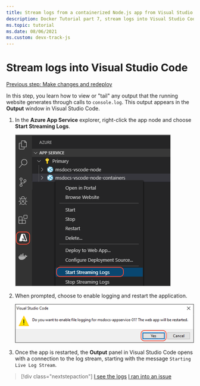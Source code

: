 ```yaml
---
title: Stream logs from a containerized Node.js app from Visual Studio Code
description: Docker Tutorial part 7, stream logs into Visual Studio Code
ms.topic: tutorial
ms.date: 08/06/2021
ms.custom: devx-track-js
---
```


# Stream logs into Visual Studio Code

[Previous step: Make changes and redeploy](tutorial-vscode-docker-node-06.md)

In this step, you learn how to view or "tail" any output that the running website generates through calls to `console.log`. This output appears in the **Output** window in Visual Studio Code.

1. In the **Azure App Service** explorer, right-click the app node and choose **Start Streaming Logs**.

    ![View Streaming Logs](../../media/deploy-containers/stream-logs-command.png)

1. When prompted, choose to enable logging and restart the application.

    ![Prompt to enable logging and restart](../../media/deploy-azure/enable-restart.png)

1. Once the app is restarted, the **Output** panel in Visual Studio Code opens with a connection to the log stream, starting with the message `Starting Live Log Stream`.

> [!div class="nextstepaction"]
> [I see the logs](tutorial-vscode-docker-node-08.md) [I ran into an issue](https://www.research.net/r/PWZWZ52?tutorial=node-deployment-docker-extension&step=tailing-logs)
